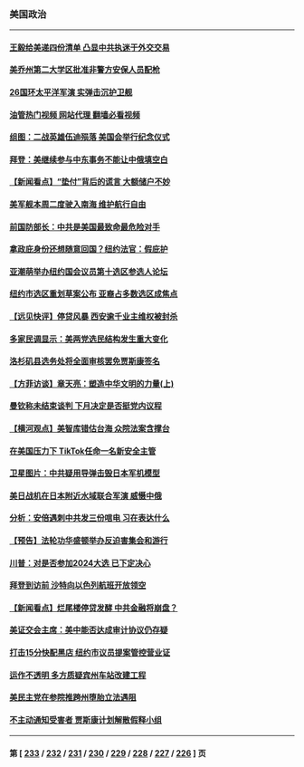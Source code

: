 ### 美国政治
---
#### [王毅给美递四份清单 凸显中共执迷于外交交易](../../pages/ncid1078159/n13782364.md?07170845) 
#### [美乔州第二大学区批准非警方安保人员配枪](../../pages/ncid1078159/n13782424.md?07170845) 
#### [26国环太平洋军演 实弹击沉护卫舰](../../pages/ncid1078159/n13782416.md?07170845) 
#### [油管热门视频 网站代理 翻墙必看视频](http://209.222.30.114:81/youtube.html?07170845)
#### [组图：二战英雄伍迪殒落 美国会举行纪念仪式](../../pages/ncid1078159/n13782187.md?07170845) 
#### [拜登：美继续参与中东事务不能让中俄填空白](../../pages/ncid1078159/n13782254.md?07170845) 
#### [【新闻看点】“垫付”背后的谎言 大额储户不妙](../../pages/ncid1078159/n13781917.md?07170845) 
#### [美军舰本周二度驶入南海 维护航行自由](../../pages/ncid1078159/n13782091.md?07170845) 
#### [前国防部长：中共是美国最致命最危险对手](../../pages/ncid1078159/n13781920.md?07170845) 
#### [拿政庇身份还想随意回国？纽约法官：假庇护](../../pages/ncid1078159/n13782064.md?07170845) 
#### [亚潮萌举办纽约国会议员第十选区参选人论坛](../../pages/ncid1078159/n13782066.md?07170845) 
#### [纽约市选区重划草案公布 亚裔占多数选区成焦点](../../pages/ncid1078159/n13782032.md?07170845) 
#### [【远见快评】停贷风暴 西安逾千业主维权被封杀](../../pages/ncid1078159/n13781905.md?07170845) 
#### [多家民调显示：美两党选民结构发生重大变化](../../pages/ncid1078159/n13781919.md?07170845) 
#### [洛杉矶县选务处将全面审核罢免贾斯康签名](../../pages/ncid1078159/n13781963.md?07170845) 
#### [【方菲访谈】章天亮：塑造中华文明的力量(上)](../../pages/ncid1078159/n13781683.md?07170845) 
#### [曼钦称未结束谈判 下月决定是否挺党内议程](../../pages/ncid1078159/n13781805.md?07170845) 
#### [【横河观点】美智库错估台海 众院法案含撑台](../../pages/ncid1078159/n13781902.md?07170845) 
#### [在美国压力下 TikTok任命一名新安全主管](../../pages/ncid1078159/n13781857.md?07170845) 
#### [卫星图片：中共疑用导弹击毁日本军机模型](../../pages/ncid1078159/n13781733.md?07170845) 
#### [美日战机在日本附近水域联合军演 威慑中俄](../../pages/ncid1078159/n13781581.md?07170845) 
#### [分析：安倍遇刺中共发三份唁电 习在表达什么](../../pages/ncid1078159/n13781014.md?07170845) 
#### [【预告】法轮功华盛顿举办反迫害集会和游行](../../pages/ncid1078159/n13781661.md?07170845) 
#### [川普：对是否参加2024大选 已下定决心](../../pages/ncid1078159/n13781497.md?07170845) 
#### [拜登到访前 沙特向以色列航班开放领空](../../pages/ncid1078159/n13781440.md?07170845) 
#### [【新闻看点】烂尾楼停贷发酵 中共金融将崩盘？](../../pages/ncid1078159/n13781224.md?07170845) 
#### [美证交会主席：美中能否达成审计协议仍存疑](../../pages/ncid1078159/n13781244.md?07170845) 
#### [打击15分快配黑店 纽约市议员提案管控营业证](../../pages/ncid1078159/n13781312.md?07170845) 
#### [运作不透明 多方质疑宾州车站改建工程](../../pages/ncid1078159/n13781309.md?07170845) 
#### [美民主党在参院推跨州堕胎立法遇阻](../../pages/ncid1078159/n13781192.md?07170845) 
#### [不主动通知受害者 贾斯康计划解散假释小组](../../pages/ncid1078159/n13781272.md?07170845) 

---
#### 第 [ [233](./233.md?07170845) / [232](./232.md?07170845) / [231](./231.md?07170845) / [230](./230.md?07170845) / [229](./229.md?07170845) / [228](./228.md?07170845) / [227](./227.md?07170845) / [226](./226.md?07170845) ] 页
